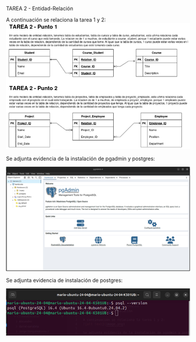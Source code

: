 TAREA 2 - Entidad-Relación

A continuación se relaciona la tarea 1 y 2:
![alt text](image.png)

Se adjunta evidencia de la instalación de pgadmin y postgres:

![alt text](image-1.png)

Se adjunta evidencia de instalación de postgres:

![alt text](image-2.png)